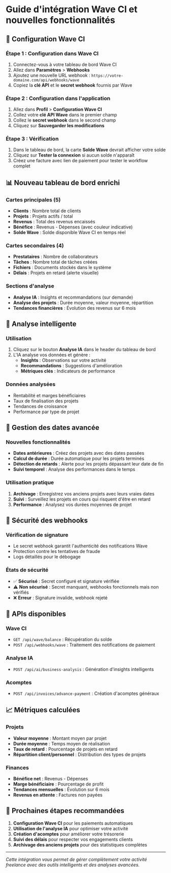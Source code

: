 # Guide d'intégration Wave CI et nouvelles fonctionnalités

## 🚀 Configuration Wave CI

### Étape 1 : Configuration dans Wave CI
1. Connectez-vous à votre tableau de bord Wave CI
2. Allez dans **Paramètres** > **Webhooks**
3. Ajoutez une nouvelle URL webhook : `https://votre-domaine.com/api/webhooks/wave`
4. Copiez la **clé API** et le **secret webhook** fournis par Wave

### Étape 2 : Configuration dans l'application
1. Allez dans **Profil** > **Configuration Wave CI**
2. Collez votre **clé API Wave** dans le premier champ
3. Collez le **secret webhook** dans le second champ
4. Cliquez sur **Sauvegarder les modifications**

### Étape 3 : Vérification
1. Dans le tableau de bord, la carte **Solde Wave** devrait afficher votre solde
2. Cliquez sur **Tester la connexion** si aucun solde n'apparaît
3. Créez une facture avec lien de paiement pour tester le workflow complet

## 📊 Nouveau tableau de bord enrichi

### Cartes principales (5)
- **Clients** : Nombre total de clients
- **Projets** : Projets actifs / total
- **Revenus** : Total des revenus encaissés
- **Bénéfice** : Revenus - Dépenses (avec couleur indicative)
- **Solde Wave** : Solde disponible Wave CI en temps réel

### Cartes secondaires (4)
- **Prestataires** : Nombre de collaborateurs
- **Tâches** : Nombre total de tâches créées
- **Fichiers** : Documents stockés dans le système
- **Délais** : Projets en retard (alerte visuelle)

### Sections d'analyse
- **Analyse IA** : Insights et recommandations (sur demande)
- **Analyse des projets** : Durée moyenne, valeur moyenne, répartition
- **Tendances financières** : Évolution des revenus sur 6 mois

## 🤖 Analyse intelligente

### Utilisation
1. Cliquez sur le bouton **Analyse IA** dans le header du tableau de bord
2. L'IA analyse vos données et génère :
   - **Insights** : Observations sur votre activité
   - **Recommandations** : Suggestions d'amélioration
   - **Métriques clés** : Indicateurs de performance

### Données analysées
- Rentabilité et marges bénéficiaires
- Taux de finalisation des projets
- Tendances de croissance
- Performance par type de projet

## 📅 Gestion des dates avancée

### Nouvelles fonctionnalités
- **Dates antérieures** : Créez des projets avec des dates passées
- **Calcul de durée** : Durée automatique pour les projets terminés
- **Détection de retards** : Alerte pour les projets dépassant leur date de fin
- **Suivi temporel** : Analyse des performances dans le temps

### Utilisation pratique
1. **Archivage** : Enregistrez vos anciens projets avec leurs vraies dates
2. **Suivi** : Surveillez les projets en cours qui risquent d'être en retard
3. **Performance** : Analysez vos durées moyennes de projet

## 🔐 Sécurité des webhooks

### Vérification de signature
- Le secret webhook garantit l'authenticité des notifications Wave
- Protection contre les tentatives de fraude
- Logs détaillés pour le débogage

### États de sécurité
- ✅ **Sécurisé** : Secret configuré et signature vérifiée
- ⚠️ **Non sécurisé** : Secret manquant, webhooks fonctionnels mais non vérifiés
- ❌ **Erreur** : Signature invalide, webhook rejeté

## 🔧 APIs disponibles

### Wave CI
- `GET /api/wave/balance` : Récupération du solde
- `POST /api/webhooks/wave` : Traitement des notifications de paiement

### Analyse IA
- `POST /api/ai/business-analysis` : Génération d'insights intelligents

### Acomptes
- `POST /api/invoices/advance-payment` : Création d'acomptes généraux

## 📈 Métriques calculées

### Projets
- **Valeur moyenne** : Montant moyen par projet
- **Durée moyenne** : Temps moyen de réalisation
- **Taux de retard** : Pourcentage de projets en retard
- **Répartition client/personnel** : Distribution des types de projets

### Finances
- **Bénéfice net** : Revenus - Dépenses
- **Marge bénéficiaire** : Pourcentage de profit
- **Tendances mensuelles** : Évolution sur 6 mois
- **Revenus en attente** : Factures non payées

## 🎯 Prochaines étapes recommandées

1. **Configuration Wave CI** pour les paiements automatiques
2. **Utilisation de l'analyse IA** pour optimiser votre activité
3. **Création d'acomptes** pour améliorer votre trésorerie
4. **Suivi des délais** pour respecter vos engagements clients
5. **Archivage des anciens projets** pour des statistiques complètes

---

*Cette intégration vous permet de gérer complètement votre activité freelance avec des outils intelligents et des analyses avancées.* 